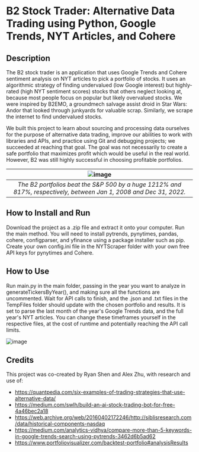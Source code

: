 # B2 Stock Trader: Alternative Data Trading using Python, Google Trends, NYT Articles, and Cohere

## Description
The B2 stock trader is an application that uses Google Trends and Cohere sentiment analysis on NYT articles to pick a portfolio of stocks. It uses an algorithmic strategy of finding undervalued (low Google interest) but highly-rated (high NYT sentiment scores) stocks that others neglect looking at, because most people focus on popular but likely overvalued stocks. We were inspired by B2EMO, a groundmech salvage assist droid in Star Wars: Andor that looked through junkyards for valuable scrap. Similarly, we scrape the internet to find undervalued stocks.

We built this project to learn about sourcing and processing data ourselves for the purpose of alternative data trading, improve our abilities to work with libraries and APIs, and practice using Git and debugging projects; we succeeded at reaching that goal. The goal was not necessarily to create a safe portfolio that maximizes profit which would be useful in the real world. However, B2 was still highly successful in choosing profitable portfolios.

| ![image](https://user-images.githubusercontent.com/87958079/211218481-c3b136f9-3788-4bc7-a046-4bbe5a443c8c.png) |
|:--:| 
| *The B2 portfolios beat the S&P 500 by a huge 1212% and 817%, respectively, between Jan 1, 2008 and Dec 31, 2022.* |

## How to Install and Run
Download the project as a .zip file and extract it onto your computer. Run the main method. You will need to install pytrends, pynytimes, pandas, cohere, configparser, and yfinance using a package installer such as pip. Create your own config.ini file in the NYTScraper folder with your own free API keys for pynytimes and Cohere.

## How to Use
Run main.py in the main folder, passing in the year you want to analyze in generateTickersByYear(), and making sure all the functions are uncommented. Wait for API calls to finish, and the .json and .txt files in the TempFiles folder should update with the chosen portfolio and results. It is set to parse the last month of the year's Google Trends data, and the full year's NYT articles. You can change these timeframes yourself in the respective files, at the cost of runtime and potentially reaching the API call limits.

![image](https://user-images.githubusercontent.com/87958079/211220314-a8b43d26-99cc-4045-bac1-b80860ec39a1.png)

## Credits
This project was co-created by Ryan Shen and Alex Zhu, with research and use of:
- https://quantpedia.com/six-examples-of-trading-strategies-that-use-alternative-data/
- https://medium.com/swlh/build-an-ai-stock-trading-bot-for-free-4a46bec2a18
- https://web.archive.org/web/20160402172246/http://siblisresearch.com/data/historical-components-nasdaq 
- https://medium.com/analytics-vidhya/compare-more-than-5-keywords-in-google-trends-search-using-pytrends-3462d6b5ad62
- https://www.portfoliovisualizer.com/backtest-portfolio#analysisResults

